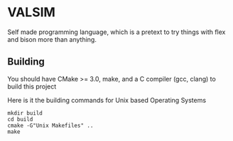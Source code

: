 # VALSIM

Self made programming language, which is a pretext to try things with flex and
bison more than anything.

## Building

You should have CMake >= 3.0, make, and a C compiler (gcc, clang) to build this
project

Here is it the building commands for Unix based Operating Systems

```
mkdir build
cd build
cmake -G"Unix Makefiles" ..
make
```
